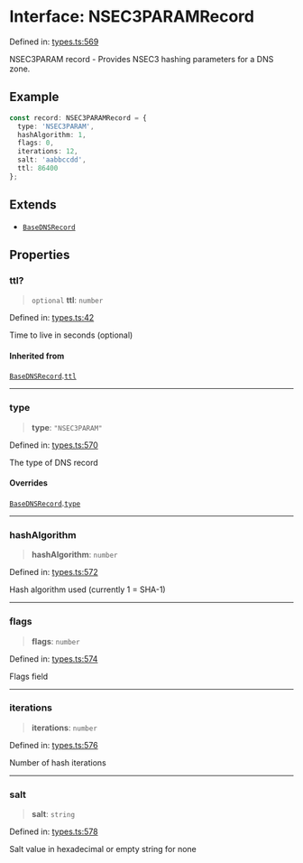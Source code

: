 # Interface: NSEC3PARAMRecord

Defined in: [types.ts:569](https://github.com/Nick2bad4u/dnsValidator/blob/main/src/types.ts#L569)

NSEC3PARAM record - Provides NSEC3 hashing parameters for a DNS zone.

## Example

```typescript
const record: NSEC3PARAMRecord = {
  type: 'NSEC3PARAM',
  hashAlgorithm: 1,
  flags: 0,
  iterations: 12,
  salt: 'aabbccdd',
  ttl: 86400
};
```

## Extends

- [`BaseDNSRecord`](BaseDNSRecord.md)

## Properties

### ttl?

> `optional` **ttl**: `number`

Defined in: [types.ts:42](https://github.com/Nick2bad4u/dnsValidator/blob/main/src/types.ts#L42)

Time to live in seconds (optional)

#### Inherited from

[`BaseDNSRecord`](BaseDNSRecord.md).[`ttl`](BaseDNSRecord.md#ttl)

***

### type

> **type**: `"NSEC3PARAM"`

Defined in: [types.ts:570](https://github.com/Nick2bad4u/dnsValidator/blob/main/src/types.ts#L570)

The type of DNS record

#### Overrides

[`BaseDNSRecord`](BaseDNSRecord.md).[`type`](BaseDNSRecord.md#type)

***

### hashAlgorithm

> **hashAlgorithm**: `number`

Defined in: [types.ts:572](https://github.com/Nick2bad4u/dnsValidator/blob/main/src/types.ts#L572)

Hash algorithm used (currently 1 = SHA-1)

***

### flags

> **flags**: `number`

Defined in: [types.ts:574](https://github.com/Nick2bad4u/dnsValidator/blob/main/src/types.ts#L574)

Flags field

***

### iterations

> **iterations**: `number`

Defined in: [types.ts:576](https://github.com/Nick2bad4u/dnsValidator/blob/main/src/types.ts#L576)

Number of hash iterations

***

### salt

> **salt**: `string`

Defined in: [types.ts:578](https://github.com/Nick2bad4u/dnsValidator/blob/main/src/types.ts#L578)

Salt value in hexadecimal or empty string for none
